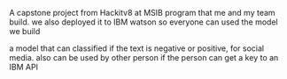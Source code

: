 A capstone project from Hackitv8 at MSIB program that me and my team build. we also deployed it to IBM watson so everyone can used the model we build

a model that can classified if the text is negative or positive, for social media. also can be used by other person if the person can get a key to an IBM API
